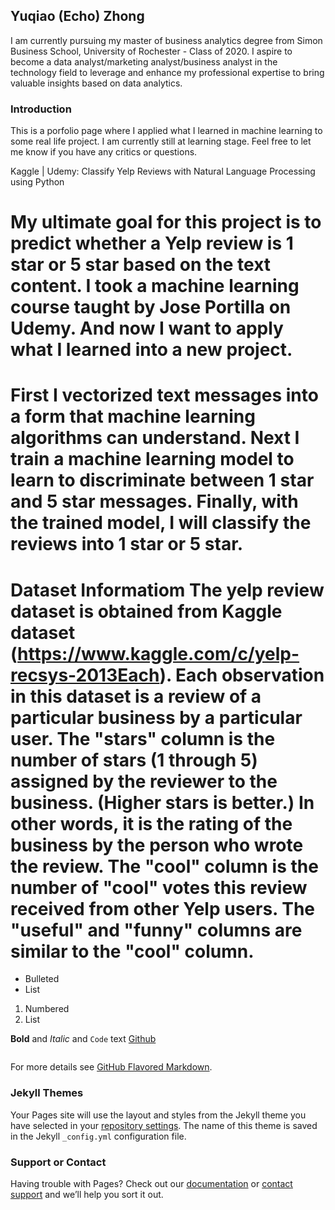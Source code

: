 ## Yuqiao (Echo) Zhong

I am currently pursuing my master of business analytics degree from Simon Business School, University of Rochester - Class of 2020. I aspire to become a data analyst/marketing analyst/business analyst in the technology field to leverage and enhance my professional expertise to bring valuable insights based on data analytics.

### Introduction

This is a porfolio page where I applied what I learned in machine learning to some real life project. I am currently still at learning stage. Feel free to let me know if you have any critics or questions. 

Kaggle | Udemy: Classify Yelp Reviews with Natural Language Processing using Python 

# My ultimate goal for this project is to predict whether a Yelp review is 1 star or 5 star based on the text content. I took a machine learning course taught by Jose Portilla on Udemy. And now I want to apply what I learned into a new project.

# First I vectorized text messages into a form that machine learning algorithms can understand. Next I train a machine learning model to learn to discriminate between 1 star and 5 star messages. Finally, with the trained model, I will classify the reviews into 1 star or 5 star.

# Dataset Informatiom The yelp review dataset is obtained from Kaggle dataset (https://www.kaggle.com/c/yelp-recsys-2013Each). Each observation in this dataset is a review of a particular business by a particular user. The "stars" column is the number of stars (1 through 5) assigned by the reviewer to the business. (Higher stars is better.) In other words, it is the rating of the business by the person who wrote the review. The "cool" column is the number of "cool" votes this review received from other Yelp users. The "useful" and "funny" columns are similar to the "cool" column.

- Bulleted
- List

1. Numbered
2. List

**Bold** and _Italic_ and `Code` text
[Github](https://github.com/echozhong1202/profolio/blob/master/Classify%20Yelp%20Reviews%20into%201%20star%20and%205%20star%20-%20Natural%20Language%20Processing%20using%20Python.ipynb)
```markdown

```

For more details see [GitHub Flavored Markdown](https://guides.github.com/features/mastering-markdown/).

### Jekyll Themes

Your Pages site will use the layout and styles from the Jekyll theme you have selected in your [repository settings](https://github.com/echozhong1202/YuqiaoEchoZhong.github.io/settings). The name of this theme is saved in the Jekyll `_config.yml` configuration file.

### Support or Contact

Having trouble with Pages? Check out our [documentation](https://help.github.com/categories/github-pages-basics/) or [contact support](https://github.com/contact) and we’ll help you sort it out.
